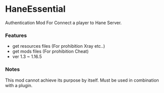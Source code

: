 # HaneEssential

Authentication Mod For Connect a player to Hane Server.

### Features

* get resources files (For prohibition Xray etc..) 
* get mods files (For prohibition Cheat) 
* ver 1.3 ~ 1.16.5

### Notes

   This mod cannot achieve its purpose by itself. Must be used in combination with a plugin.